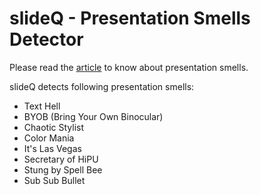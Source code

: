 # slideQ - Presentation Smells Detector

Please read the [article](http://www.tusharma.in/smells/presentation-smells/) to know about presentation smells.

slideQ detects following presentation smells:
- Text Hell
- BYOB (Bring Your Own Binocular)
- Chaotic Stylist
- Color Mania
- It's Las Vegas
- Secretary of HiPU
- Stung by Spell Bee
- Sub Sub Bullet